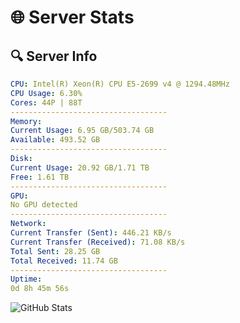 # 🌐 Server Stats
## 🔍 Server Info
```yaml
CPU: Intel(R) Xeon(R) CPU E5-2699 v4 @ 1294.48MHz
CPU Usage: 6.30%
Cores: 44P | 88T
-----------------------------------
Memory:
Current Usage: 6.95 GB/503.74 GB
Available: 493.52 GB
-----------------------------------
Disk:
Current Usage: 20.92 GB/1.71 TB
Free: 1.61 TB
-----------------------------------
GPU:
No GPU detected
-----------------------------------
Network:
Current Transfer (Sent): 446.21 KB/s
Current Transfer (Received): 71.08 KB/s
Total Sent: 28.25 GB
Total Received: 11.74 GB
-----------------------------------
Uptime:
0d 8h 45m 56s
```
![GitHub Stats](https://img.shields.io/badge/Updated-2025-04-20_01:54:44-blue)